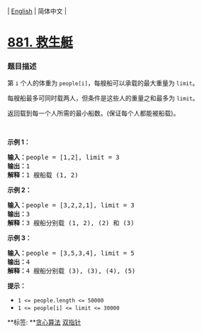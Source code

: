 | [English](README_EN.md) | 简体中文 |

# [881. 救生艇](https://leetcode-cn.com/problems/boats-to-save-people)
 ### 题目描述
<p>第&nbsp;<code>i</code>&nbsp;个人的体重为&nbsp;<code>people[i]</code>，每艘船可以承载的最大重量为&nbsp;<code>limit</code>。</p>

<p>每艘船最多可同时载两人，但条件是这些人的重量之和最多为&nbsp;<code>limit</code>。</p>

<p>返回载到每一个人所需的最小船数。(保证每个人都能被船载)。</p>

<p>&nbsp;</p>

<p><strong>示例 1：</strong></p>

<pre><strong>输入：</strong>people = [1,2], limit = 3
<strong>输出：</strong>1
<strong>解释：</strong>1 艘船载 (1, 2)
</pre>

<p><strong>示例 2：</strong></p>

<pre><strong>输入：</strong>people = [3,2,2,1], limit = 3
<strong>输出：</strong>3
<strong>解释：</strong>3 艘船分别载 (1, 2), (2) 和 (3)
</pre>

<p><strong>示例 3：</strong></p>

<pre><strong>输入：</strong>people = [3,5,3,4], limit = 5
<strong>输出：</strong>4
<strong>解释：</strong>4 艘船分别载 (3), (3), (4), (5)</pre>

<p><strong>提示：</strong></p>

<ul>
	<li><code>1 &lt;=&nbsp;people.length &lt;= 50000</code></li>
	<li><code>1 &lt;= people[i] &lt;=&nbsp;limit &lt;= 30000</code></li>
</ul>

**标签:	**[贪心算法](https://leetcode-cn.com/tag/greedy) [双指针](https://leetcode-cn.com/tag/two-pointers) 
